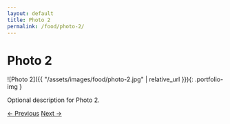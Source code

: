 ```yaml
---
layout: default
title: Photo 2
permalink: /food/photo-2/
---
```


# Photo 2

![Photo 2]({{ "/assets/images/food/photo-2.jpg" | relative_url }}){: .portfolio-img }
<p class="caption">Optional description for Photo 2.</p>

<div class="nav-links">
  <a href="{{ '/food/photo-1/' | relative_url }}">← Previous</a>
  <a href="{{ '/food/photo-3/' | relative_url }}">Next →</a>
</div>